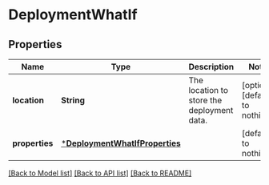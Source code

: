 # DeploymentWhatIf


## Properties
Name | Type | Description | Notes
------------ | ------------- | ------------- | -------------
**location** | **String** | The location to store the deployment data. | [optional] [default to nothing]
**properties** | [***DeploymentWhatIfProperties**](DeploymentWhatIfProperties.md) |  | [default to nothing]


[[Back to Model list]](../README.md#models) [[Back to API list]](../README.md#api-endpoints) [[Back to README]](../README.md)


